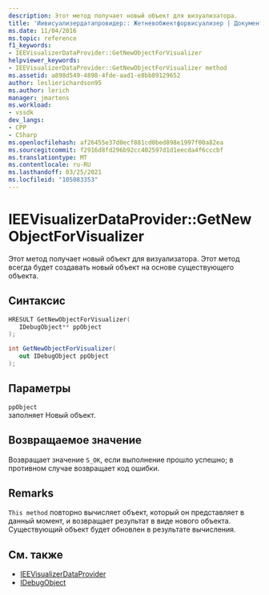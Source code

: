 ```yaml
---
description: Этот метод получает новый объект для визуализатора.
title: 'Иивисуализердатапровидер:: Жетневобжектфорвисуализер | Документация Майкрософт'
ms.date: 11/04/2016
ms.topic: reference
f1_keywords:
- IEEVisualizerDataProvider::GetNewObjectForVisualizer
helpviewer_keywords:
- IEEVisualizerDataProvider::GetNewObjectForVisualizer method
ms.assetid: a898d549-4898-4fde-aad1-e8bb89129652
author: leslierichardson95
ms.author: lerich
manager: jmartens
ms.workload:
- vssdk
dev_langs:
- CPP
- CSharp
ms.openlocfilehash: af26455e37d0ecf881cd0bed898e1997f00a82ea
ms.sourcegitcommit: f2916d8fd296b92cc402597d1d1eecda4f6cccbf
ms.translationtype: MT
ms.contentlocale: ru-RU
ms.lasthandoff: 03/25/2021
ms.locfileid: "105083353"
---
```

# <a name="ieevisualizerdataprovidergetnewobjectforvisualizer"></a>IEEVisualizerDataProvider::GetNewObjectForVisualizer
Этот метод получает новый объект для визуализатора. Этот метод всегда будет создавать новый объект на основе существующего объекта.

## <a name="syntax"></a>Синтаксис

```cpp
HRESULT GetNewObjectForVisualizer(
   IDebugObject** ppObject
);
```

```csharp
int GetNewObjectForVisualizer(
   out IDebugObject ppObject
);
```

## <a name="parameters"></a>Параметры
`ppObject`\
заполняет Новый объект.

## <a name="return-value"></a>Возвращаемое значение
 Возвращает значение `S_OK`, если выполнение прошло успешно; в противном случае возвращает код ошибки.

## <a name="remarks"></a>Remarks
 `This method` повторно вычисляет объект, который он представляет в данный момент, и возвращает результат в виде нового объекта. Существующий объект будет обновлен в результате вычисления.

## <a name="see-also"></a>См. также
- [IEEVisualizerDataProvider](../../../extensibility/debugger/reference/ieevisualizerdataprovider.md)
- [IDebugObject](../../../extensibility/debugger/reference/idebugobject.md)
